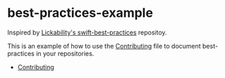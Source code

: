 # best-practices-example

Inspired by [Lickability's swift-best-practices](https://github.com/Lickability/swift-best-practices) repositoy.

This is an example of how to use the [Contributing](.github/CONTRIBUTING.md) file to document best-practices in your repositories.

- [Contributing](.github/CONTRIBUTING.md)